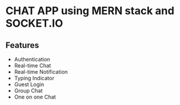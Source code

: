 # CHAT APP using MERN stack and SOCKET.IO 

## Features
- Authentication
- Real-time Chat
- Real-time Notification
- Typing Indicator
- Guest Login
- Group Chat
- One on one Chat
